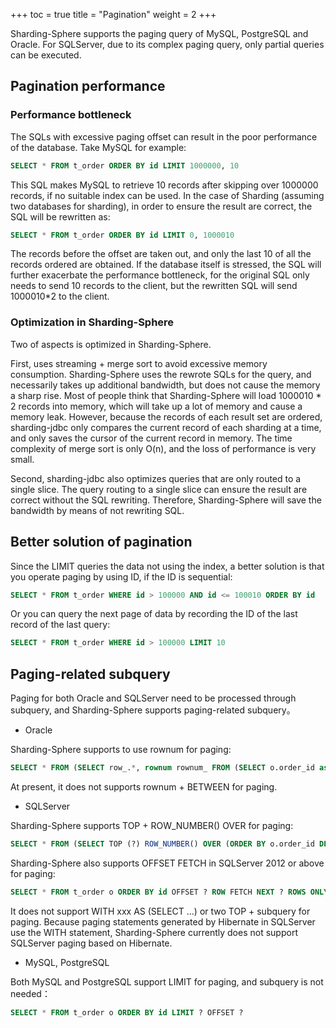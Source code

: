 +++
toc = true
title = "Pagination"
weight = 2
+++

Sharding-Sphere supports the paging query of MySQL, PostgreSQL and Oracle. For SQLServer, due to its complex paging query, only partial queries can be executed.

## Pagination performance

### Performance bottleneck

The SQLs with excessive paging offset can result in the poor performance of the database. Take MySQL for example:

```sql
SELECT * FROM t_order ORDER BY id LIMIT 1000000, 10
```

This SQL makes MySQL to retrieve 10 records after skipping over 1000000 records, if no suitable index can be used. In the case of Sharding (assuming two databases for sharding), in order to ensure the result are correct, the SQL will be rewritten as:

```sql
SELECT * FROM t_order ORDER BY id LIMIT 0, 1000010
```
The records before the offset are taken out, and only the last 10 of all the records ordered are obtained. If the database itself is stressed, the SQL will further exacerbate the performance bottleneck, for the original SQL only needs to send 10 records to the client, but the rewritten SQL will send 1000010*2 to the client.

### Optimization in Sharding-Sphere

Two of aspects is optimized in Sharding-Sphere.

First, uses streaming + merge sort to avoid excessive memory consumption. Sharding-Sphere uses the rewrote SQLs for the query, and necessarily takes up additional bandwidth, but does not cause the memory a sharp rise.
Most of people think that Sharding-Sphere will load 1000010 * 2 records into memory, which will take up a lot of memory and cause a memory leak. However, because the records of each result set are ordered, sharding-jdbc only compares the current record of each sharding at a time, and only saves the cursor of the current record in memory. The time complexity of merge sort is only O(n), and the loss of performance is very small.

Second, sharding-jdbc also optimizes queries that are only routed to a single slice. The query routing to a single slice can ensure the result are correct without the SQL rewriting. Therefore, Sharding-Sphere will save the bandwidth by means of not rewriting SQL.

## Better solution of pagination

Since the LIMIT queries the data not using the index, a better solution is that you operate paging by using ID, if the ID is sequential:

```sql
SELECT * FROM t_order WHERE id > 100000 AND id <= 100010 ORDER BY id
```

Or you can query the next page of data by recording the ID of the last record of the last query:

```sql
SELECT * FROM t_order WHERE id > 100000 LIMIT 10
```

## Paging-related subquery

Paging for both Oracle and SQLServer need to be processed through subquery, and Sharding-Sphere supports paging-related subquery。

- Oracle

Sharding-Sphere supports to use rownum for paging:

```sql
SELECT * FROM (SELECT row_.*, rownum rownum_ FROM (SELECT o.order_id as order_id FROM t_order o JOIN t_order_item i ON o.order_id = i.order_id) row_ WHERE rownum <= ?) WHERE rownum > ?
```

At present, it does not supports rownum + BETWEEN for paging.

- SQLServer

Sharding-Sphere supports TOP + ROW_NUMBER() OVER for paging:

```sql
SELECT * FROM (SELECT TOP (?) ROW_NUMBER() OVER (ORDER BY o.order_id DESC) AS rownum, * FROM t_order o) AS temp WHERE temp.rownum > ? ORDER BY temp.order_id
```

Sharding-Sphere also supports OFFSET FETCH in SQLServer 2012 or above for paging:

```sql
SELECT * FROM t_order o ORDER BY id OFFSET ? ROW FETCH NEXT ? ROWS ONLY
```

It does not support WITH xxx AS (SELECT ...) or two TOP + subquery for paging. 
Because paging statements generated by Hibernate in SQLServer use the WITH statement, Sharding-Sphere currently does not support SQLServer paging based on Hibernate.

- MySQL, PostgreSQL

Both MySQL and PostgreSQL support LIMIT for paging, and subquery is not needed：

```sql
SELECT * FROM t_order o ORDER BY id LIMIT ? OFFSET ?
```

